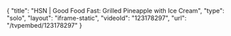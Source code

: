 {
    "title": "HSN | Good Food Fast: Grilled Pineapple with Ice Cream",
    "type": "solo",
    "layout": "iframe-static",
    "videoId": "123178297",
    "url": "\/tvpembed\/123178297"
}